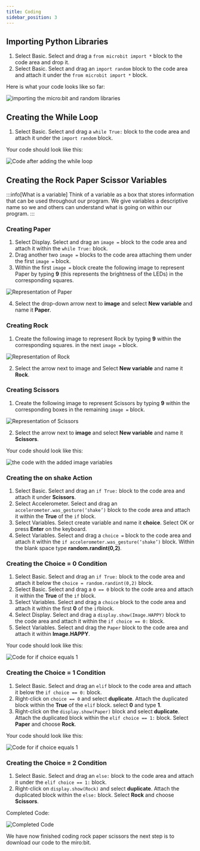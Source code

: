 ```yaml
---
title: Coding
sidebar_position: 3
---
```


## Importing Python Libraries

1. Select Basic. Select and drag a `from microbit import *` block to the code area and drop it.
2. Select Basic. Select and drag an `import random` block to the code area and attach it under the `from microbit import *` block.

Here is what your code looks like so far:

![importing the micro:bit and random libraries](./img/ImportingLibraries.png)

## Creating the While Loop

1. Select Basic. Select and drag a `while True:` block to the code area and attach it under the `import random` block.

Your code should look like this:

![Code after adding the while loop](./img/whileLoop.png)

## Creating the Rock Paper Scissor Variables

:::info[What is a variable]
Think of a variable as a box that stores information that can be used throughout our program. We give variables a descriptive name so we and others can understand what is going on within our program.
:::

### Creating Paper

1. Select Display. Select and drag an `image =` block to the code area and attach it within the `while True:` block.
2. Drag another two `image =` blocks to the code area attaching them under the first `image =` block.
3. Within the first `image =` block create the following image to represent Paper by typing **9** (this represents the brightness of the LEDs) in the corresponding squares.

![Representation of Paper](./img/RPS_EB_01.png)

4. Select the drop-down arrow next to **image** and select **New variable** and name it **Paper**.

### Creating Rock

1. Create the following image to represent Rock by typing **9** within the corresponding squares. in the next `image =` block.

![Representation of Rock](./img/RPS_EB_02.png)

2. Select the arrow next to image and Select **New variable** and name it **Rock**.

### Creating Scissors

1. Create the following image to represent Scissors by typing **9** within the corresponding boxes in the remaining `image =` block.

![Representation of Scissors](./img/RPS_EB_03.png)

2. Select the arrow next to **image** and select **New variable** and name it **Scissors**.

Your code should look like this:

![the code with the added image variables](./img/RPS_EB_04.png)

### Creating the on shake Action

1. Select Basic. Select and drag an `if True:` block to the code area and attach it under **Scissors**.
2. Select Accelerometer. Select and drag an `accelerometer.was_gesture(‘shake’)` block to the code area and attach it within the **True** of the `if` block.
3. Select Variables. Select create variable and name it **choice**. Select OK or press **Enter** on the keyboard.
4. Select Variables. Select and drag a `choice =` block to the code area and attach it within the `if accelerometer.was_gesture(‘shake’)` block. Within the blank space type **random.randint(0,2)**.

### Creating the Choice = 0 Condition

1. Select Basic. Select and drag an `if True:` block to the code area and attach it below the `choice = random.randint(0,2)` block.
2. Select Basic. Select and drag a `0 == 0` block to the code area and attach it within the **True** of the `if` block.
3. Select Variables. Select and drag a `choice` block to the code area and attach it within the first **0** of the `if`block.
4. Select Display. Select and drag a `display.show(Image.HAPPY)` block to the code area and attach it within the `if choice == 0:` block.
5. Select Variables. Select and drag the `Paper` block to the code area and attach it within **Image.HAPPY**. 

Your code should look like this:

![Code for if choice equals 1](./img/RPS_EB_05.png)

### Creating the Choice = 1 Condition

1. Select Basic. Select and drag an `elif` block to the code area and attach it below the `if choice == 0:` block.
2. Right-click on `choice == 0` and select **duplicate**. Attach the duplicated block within the **True** of the `elif` block. select **0** and type **1**.
3. Right-click on the `display.show(Paper)` block and select **duplicate**. Attach the duplicated block within the `elif choice == 1:` block. Select **Paper** and choose **Rock**. 

Your code should look like this:

![Code for if choice equals 1](./img/RPS_EB_06.png)

### Creating the Choice = 2 Condition

1. Select Basic. Select and drag an `else:` block to the code area and attach it under the `elif choice == 1:` block.
2. Right-click on `display.show(Rock)` and select **duplicate**. Attach the duplicated block within the `else:` block. Select **Rock** and choose **Scissors**. 

Completed Code:

![Completed Code](./img/RPS_EB_07.png)

We have now finished coding rock paper scissors the next step is to download our code to the miro:bit.
